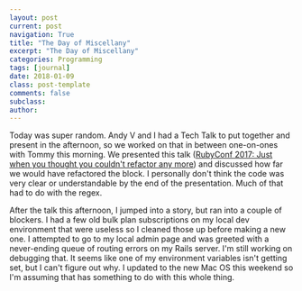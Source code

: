 ```yaml
---
layout: post
current: post
navigation: True
title: "The Day of Miscellany"
excerpt: "The Day of Miscellany"
categories: Programming
tags: [journal]
date: 2018-01-09
class: post-template
comments: false
subclass:
author:
---
```


Today was super random. Andy V and I had a Tech Talk to put together and present in the afternoon, so we worked on that in between one-on-ones with Tommy this morning. We presented this talk (<a href="https://www.youtube.com/watch?v=nOa6FhMKsZ0">RubyConf 2017: Just when you thought you couldn't refactor any more</a>) and discussed how far we would have refactored the block. I personally don't think the code was very clear or understandable by the end of the presentation. Much of that had to do with the regex.

After the talk this afternoon, I jumped into a story, but ran into a couple of blockers. I had a few old bulk plan subscriptions on my local dev environment that were useless so I cleaned those up before making a new one. I attempted to go to my local admin page and was greeted with a never-ending queue of routing errors on my Rails server. I'm still working on debugging that. It seems like one of my environment variables isn't getting set, but I can't figure out why. I updated to the new Mac OS this weekend so I'm assuming that has something to do with this whole thing.